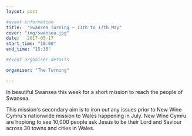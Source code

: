 ```yaml
---
layout: post

#event information
title:  "Swansea Turning ─ 11th to 17th May"
cover: "img/swansea.jpg"
date:   2017-05-17
start_time: "10:00"
end_time: "15:30"

#event organiser details

organiser: "The Turning"

---
```


In beautiful Swansea this week for a short mission to reach the people of Swansea.

This mission's secondary aim is to iron out any issues prior to New Wine Cymru's nationwide mission to Wales happening in July. New Wine Cymru are hopiong to see 10,000 people ask Jesus to be their Lord and Saviour across 30 towns and cities in Wales.

